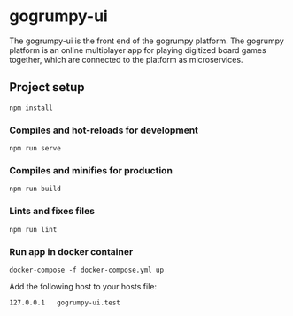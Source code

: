 # gogrumpy-ui

The gogrumpy-ui is the front end of the gogrumpy platform.
The gogrumpy platform is an online multiplayer app for playing digitized board games together, which are connected to the platform as microservices.

## Project setup
```
npm install
```

### Compiles and hot-reloads for development
```
npm run serve
```

### Compiles and minifies for production
```
npm run build
```

### Lints and fixes files
```
npm run lint
```

### Run app in docker container
```
docker-compose -f docker-compose.yml up
```

Add the following host to your hosts file:
```
127.0.0.1   gogrumpy-ui.test
```
